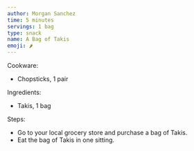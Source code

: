 ```yaml
---
author: Morgan Sanchez
time: 5 minutes
servings: 1 bag
type: snack
name: A Bag of Takis
emoji: 🌶️
---
```


Cookware:

- Chopsticks, 1 pair

Ingredients:

- Takis, 1 bag

Steps:

- Go to your local grocery store and purchase a bag of Takis.
- Eat the bag of Takis in one sitting.
